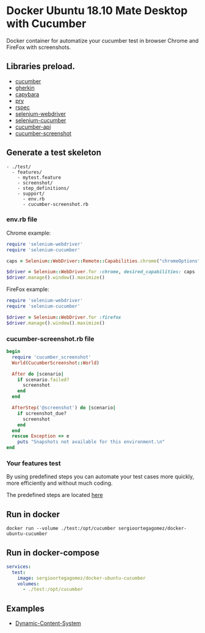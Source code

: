 # Docker Ubuntu 18.10 Mate Desktop with Cucumber

Docker container for automatize your cucumber test in browser Chrome and FireFox with screenshots.

## Libraries preload.

- [cucumber](https://rubygems.org/gems/cucumber)
- [gherkin](https://rubygems.org/gems/gherkin)
- [capybara](https://rubygems.org/gems/capybara)
- [pry](https://rubygems.org/gems/pry)
- [rspec](https://rubygems.org/gems/rspec)
- [selenium-webdriver](https://rubygems.org/gems/selenium-webdriver)
- [selenium-cucumber](https://rubygems.org/gems/selenium-cucumber)
- [cucumber-api](https://rubygems.org/gems/cucumber-api)
- [cucumber-screenshot](https://rubygems.org/gems/cucumber-screenshot)

## Generate a test skeleton

```console
- ./test/
  - features/
    - mytest.feature
    - screenshot/
    - step_definitions/
    - support/
      - env.rb
      - cucumber-screenshot.rb
```

### env.rb file

Chrome example:

```ruby
require 'selenium-webdriver'
require 'selenium-cucumber'

caps = Selenium::WebDriver::Remote::Capabilities.chrome("chromeOptions" => {"args" => [ "--disable-web-security", "--no-sandbox" ]})

$driver = Selenium::WebDriver.for :chrome, desired_capabilities: caps
$driver.manage().window().maximize()
```

FireFox example:

```ruby
require 'selenium-webdriver'
require 'selenium-cucumber'

$driver = Selenium::WebDriver.for :firefox
$driver.manage().window().maximize()
```

### cucumber-screenshot.rb file

```ruby
begin
  require 'cucumber_screenshot'
  World(CucumberScreenshot::World)

  After do |scenario|
    if scenario.failed?
      screenshot
    end
  end

  AfterStep('@screenshot') do |scenario|
    if screenshot_due?
      screenshot
    end
  end
  rescue Exception => e
    puts "Snapshots not available for this environment.\n"
end
```

### Your features test

By using predefined steps you can automate your test cases more quickly, more efficiently and without much coding.

The predefined steps are located [here](https://github.com/selenium-cucumber/selenium-cucumber-ruby/blob/master/doc/canned_steps.md)

## Run in docker

```console
docker run --volume ./test:/opt/cucumber sergioortegagomez/docker-ubuntu-cucumber
```

## Run in docker-compose

```yml
services:
  test:
    image: sergioortegagomez/docker-ubuntu-cucumber
    volumes:
      - ./test:/opt/cucumber
```

## Examples

- [Dynamic-Content-System](https://github.com/segodev/dynamic-content-system)